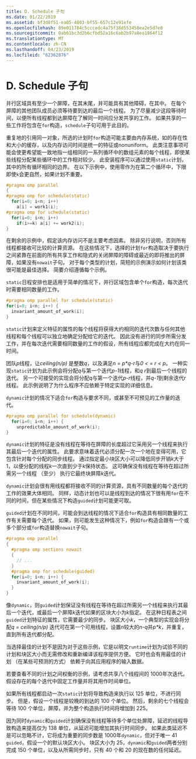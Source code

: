 ```yaml
---
title: D. Schedule 子句
ms.date: 01/22/2019
ms.assetid: bf3d8f51-ea05-4803-bf55-657c12e91efe
ms.openlocfilehash: 89e011784c5cccedc4a75f38d553458ea2e5d7e0
ms.sourcegitcommit: 0ab61bc3d2b6cfbd52a16c6ab2b97a8ea1864f12
ms.translationtype: MT
ms.contentlocale: zh-CN
ms.lasthandoff: 04/23/2019
ms.locfileid: "62362876"
---
```

# <a name="d-the-schedule-clause"></a>D. Schedule 子句

并行区域具有至少一个屏障，在其末尾，并可能具有其他障碍，在其中。 在每个屏障的其他团队成员必须等待要到达的最后一个线程。 为了尽量减少这段等待时间，以便所有线程都到达屏障在了解同一时间应分发共享的工作。 如果共享的一些工作将包含在`for`构造，`schedule`子句可用于此目的。

重复地的引用同一对象，所选的计划时`for`构造可能主要由内存系统，如的存在性和大小的缓存，以及内存访问时间是统一的特征或nonuniform。 此类注意事项可能会使更希望能一致地指一组相同的一系列循环中的数组元素的每个线程，即使某些线程分配某些循环中的工作相对较少。 此安装程序可以通过使用`static`计划，其中的所有循环相同的边界。 在以下示例中，使用零作为在第二个循环中，下限即使`k`会更自然，如果计划不重要。

```cpp
#pragma omp parallel
{
#pragma omp for schedule(static)
  for(i=0; i<n; i++)
    a[i] = work1(i);
#pragma omp for schedule(static)
  for(i=0; i<n; i++)
    if(i>=k) a[i] += work2(i);
}
```

在剩余的示例中，假定该内存访问不是主要考虑因素。 除非另行说明，否则所有线程都接收可比较的计算资源。 在这些情况下，选择的计划`for`构造取决于要执行之间紧靠在前面的所有共享工作和隐式的关闭屏障的障碍或最近的即将推出的屏障，如果没有`nowait`子句。 对于每个类型的计划，简短的示例演示如何计划该类很可能是最佳选择。 简要介绍遵循每个示例。

`static`日程安排也是适用于简单的情况下，并行区域包含单个`for`构造，每次迭代时需要相同数量的工作。

```cpp
#pragma omp parallel for schedule(static)
for(i=0; i<n; i++) {
  invariant_amount_of_work(i);
}
```

`static`计划来定义特征的属性的每个线程将获得大约相同的迭代次数与任何其他线程和每个线程可以独立地确定分配给它的迭代。 因此没有进行的同步所需分发工作，并在每次迭代需要相同数量的工作的假设，所有线程应都完成在大约在同一时间。

团队*p*线程，让*ceiling(n/p)* 是整数*q*，以及满足*n = p\*q-r*与*0 < = r < p*。 一种实现`static`计划为此示例会将分配*q*与第一个迭代*p-1*线程，和*q r*到最后一个线程的迭代。  另一个可接受的实现会将分配*q*与第一个迭代*p-r*线程，并*q-1*到剩余迭代*r*线程。 此示例说明了为什么程序不应依赖于特定实现的详细信息。

`dynamic`计划的情况下适合`for`构造与要求不同，或甚至不可预见的工作量的迭代。

```cpp
#pragma omp parallel for schedule(dynamic)
  for(i=0; i<n; i++) {
    unpredictable_amount_of_work(i);
}
```

`dynamic`计划的特征是没有线程在等待在屏障的长度超过它采用另一个线程来执行其最后一个迭代的属性。 此要求意味着迭代必须分配一次一个地在变得可用，它包含针对每个分配的同步线程。 通过指定最小块区大小可以降低同步开销*k*大于 1，以便分配的线程*k*一次直到少于*k*保持状态。 这可确保没有线程在等待在超过所需另一个线程 （至少） 执行它最终块屏障*k*迭代。

`dynamic`计划会很有用线程都将接收不同的计算资源，具有不同数量的每个迭代的工作的效果大体相同。 同样，动态计划也可以是线程到达的情况下很有用`for`在不同的时间，但在某些情况下构造`guided`计划可能更可取。

`guided`计划在不同时间，可能会到达线程的情况下适合`for`构造具有相同数量的工作有关需要每个迭代。 如果，则可能发生这种情况下，例如`for`构造会跟有一个或多个部分或`for`构造替换`nowait`子句。

```cpp
#pragma omp parallel
{
  #pragma omp sections nowait
  {
    // ...
  }
  #pragma omp for schedule(guided)
  for(i=0; i<n; i++) {
    invariant_amount_of_work(i);
  }
}
```

像`dynamic`，则`guided`计划保证没有线程在等待在超过所需另一个线程来执行其最后一个迭代，或最后一个屏障*k*迭代如果的区块大小为*k*指定。 在这种日程表之间`guided`计划特征的属性，它需要最少的同步。 块区大小*k*，一个典型的实现会将分配*q = ceiling(n/p)* 迭代可在第一个可用线程，设置*n*较大的*n-q*并*p\*k*，并重复，直到所有迭代都分配。

当选择最佳的计划不是因为对于这些示例，它是以明文`runtime`计划为试验不同的计划和块区大小而无需修改和重新编译该程序提供方便。 它时也会有用最佳的计划 （在某些可预测的方式） 依赖于向其应用程序的输入数据。

若要查看不同的计划之间权衡的示例，请考虑共享八个线程间的 1000年次迭代。 假设存在的每个迭代中固定工作量并将其用作时间单位。

如果所有线程都启动一次`static`计划将导致构造来执行以 125 单位，不进行同步。 但是，假设一个线程是较晚的到达的 100 个单位。 然后，剩余的七个线程会等待 100 个单位，屏障，并为整个构造执行时间将增加到 225。

因为同时`dynamic`和`guided`计划确保没有线程等待多个单位处屏障，延迟的线程导致构造来提高仅为 138 单位，从延迟可能增加其执行时间同步。 如果此类延迟不是可以忽略不计，它将成为重要的同步数是 1000年`dynamic`，但对于唯一 41 `guided`，假设一个的默认块区大小。 块区大小为 25，`dynamic`和`guided`两者分别完成 150 个单位，以及从所需同步时，只有 40 个和 20 的现在数的任何延迟。
